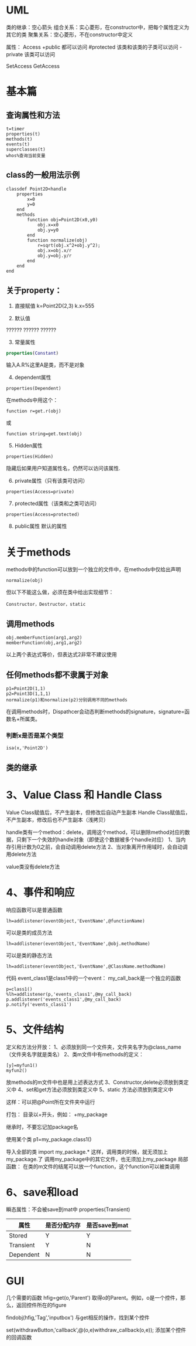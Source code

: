 
# UML
类的继承：空心箭头
组合关系：实心菱形，在constructor中，把每个属性定义为其它的类
聚集关系：空心菱形，不在constructor中定义

属性：
Access
+public 都可以访问
#protected 该类和该类的子类可以访问
-private 该类可以访问

SetAccess
GetAccess


# 基本篇

## 查询属性和方法
```
t=timer
properties(t)
methods(t)
events(t)
superclasses(t)
whos%查询当前变量
```

## class的一般用法示例
```
classdef Point2D<handle
    properties
        x=0
        y=0
    end
    methods
        function obj=Point2D(x0,y0)
            obj.x=x0
            obj.y=y0
        end
        function normalize(obj)
            r=sqrt(obj.x^2+obj.y^2);
            obj.x=obj.x/r
            obj.y=obj.y/r
        end
    end
end
```

## 关于property：
1. 直接赋值
k=Point2D(2,3)
k.x=555

2. 默认值

??????
??????
??????


3. 常量属性
```matlab
properties(Constant)
```
输入A.R%这里A是类，而不是对象

4. dependent属性
```
properties(Dependent)
```
在methods中用这个：
```
function r=get.r(obj)
```
或
```
function string=get.text(obj)
```
5. Hidden属性
```
properties(Hidden)
```
隐藏后如果用户知道属性名，仍然可以访问该属性.

6. private属性（只有该类可访问）
```
properties(Access=private)
```

7. protected属性（该类和之类可访问）
```
properties(Access=protected)
```
8. public属性
默认的属性

# 关于methods

methods中的function可以放到一个独立的文件中，在methods中仅给出声明
```
normalize(obj)
```
但以下不能这么做，必须在类中给出实现细节：
```
Constructor，Destructor，static
```

## 调用methods

```
obj.memberFunction(arg1,arg2)
memberFunction(obj,arg1,arg2)
```

以上两个表达式等价，但表达式2非常不建议使用

## 任何methods都不隶属于对象
```
p1=Point2D(1,1)
p2=Point3D(1,1,1)
normalize(p1)和normalize(p2)分别调用不同的methods
```

在调用methods时，Dispathcer会动态判断methods的signature，signature=函数名+所属类。

### 判断x是否是某个类型
```
isa(x,'Point2D')
```


## 类的继承


# 3、Value Class 和 Handle Class
Value Class赋值后，不产生副本，但修改后自动产生副本
Handle Class赋值后，不产生副本，修改后也不产生副本（浅拷贝）

handle类有一个method：delete，调用这个method，可以删除method对应的数据，只剩下一个失效的handle对象（即使这个数据被多个handle对应）
1、当内存引用计数为0之前，会自动调用delete方法
2、当对象离开作用域时，会自动调用delete方法

value类没有delete方法

# 4、事件和响应
响应函数可以是普通函数
```
lh=addlistener(eventObject,'EventName',@functionName)
```
可以是类的成员方法
```
lh=addlistener(eventObject,'EventName',@obj.methodName)
```
可以是类的静态方法
```
lh=addlistener(eventObject,'EventName',@ClassName.methodName)
```
代码
event_class1是class1中的一个event：
my_call_back是一个独立的函数
```
p=class1()
%lh=addlistener(p,'events_class1',@my_call_back)
p.addlistener('events_class1',@my_call_back)
p.notify('events_class1')
```


# 5、文件结构
定义和方法分开放：
1、必须放到同一个文件夹，文件夹名字为@class_name（文件夹名字就是类名）
2、类m文件中有methods的定义：
```
[y]=myfun1()
myfun2()
```
放methods的m文件中也是用上述表达方式
3、Constructor,delete必须放到类定义中
4、set和get方法必须放到类定义中
5、static 方法必须放到类定义中

这样：可以把@Point所在文件夹中运行

打包：
目录以+开头，例如：
+my_package

继承时，不要忘记加package名


使用某个类
p1=my_package.class1()

导入全部的类
import my_package.*
这样，调用类的时候，就无须加上my_package.了
调用my_package中的其它文件，也无须加上my_package
局部函数：
在类的m文件的结尾可以放一个function，这个function可以被类调用



# 6、save和load
瞬态属性：不会被save到mat中
properties(Transient)

<table>
<thead><tr class="tableizer-firstrow"><th>属性</th><th>是否分配内存</th><th>是否save到mat</th></tr></thead><tbody>
 <tr><td>Stored</td><td>Y</td><td>Y</td></tr>
 <tr><td>Transient</td><td>Y</td><td>N</td></tr>
 <tr><td>Dependent</td><td>N</td><td>N</td></tr>
</tbody></table>

# GUI
几个需要的函数
hfig=get(o,'Parent')
取得o的Parent。例如，o是一个控件，那么，返回控件所在的figure

findobj(hfig,'Tag','inputbox')
与get相反的操作，找到某个控件


set(withdrawButton,'callback',@(o,e)withdraw_callback(o,e));
添加某个控件的回调函数
